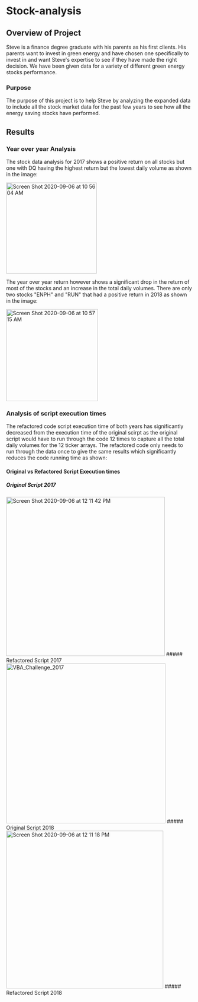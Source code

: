 # Stock-analysis
## Overview of Project
Steve is a finance degree graduate with his parents as his first clients. His parents want to invest in green energy and have chosen one specifically to invest in and want Steve's expertise to see if they have made the right decision. We have been given data for a variety of different green energy stocks performance. 
### Purpose
The purpose of this project is to help Steve by analyzing the expanded data to include all the stock market data for the past few years to see how all the energy saving stocks have performed. 
## Results
### Year over year Analysis
The stock data analysis for 2017 shows a positive return on all stocks but one with DQ having the highest return but the lowest daily volume as shown in the image: 

<img width="245" alt="Screen Shot 2020-09-06 at 10 56 04 AM" src="https://user-images.githubusercontent.com/69806770/92329866-644faf00-f038-11ea-9f3d-a100db82fe02.png"> 

The year over year return however shows a significant drop in the return of most of the stocks and an increase in the total daily volumes. There are only two stocks "ENPH" and "RUN" that had a positive return in 2018 as shown in the image:

<img width="248" alt="Screen Shot 2020-09-06 at 10 57 15 AM" src="https://user-images.githubusercontent.com/69806770/92329947-0e2f3b80-f039-11ea-8be5-ee577dadc6c4.png">

### Analysis of script execution times
The refactored code script execution time of both years has significantly decreased from the execution time of the original scirpt as the original script would have to run through the code 12 times to capture all the total daily volumes for the 12 ticker arrays. The refactored code only needs to run through the data once to give the same results which significantly reduces the code running time as shown:
#### Original vs Refactored Script Execution times
##### Original Script 2017
<img width="429" alt="Screen Shot 2020-09-06 at 12 11 42 PM" src="https://user-images.githubusercontent.com/69806770/92330325-fe652680-f03b-11ea-97dd-175e8f839230.png">
##### Refactored Script 2017
<img width="431" alt="VBA_Challenge_2017" src="https://user-images.githubusercontent.com/69806770/92330350-22286c80-f03c-11ea-9276-b156b157431c.png">
##### Original Script 2018
<img width="425" alt="Screen Shot 2020-09-06 at 12 11 18 PM" src="https://user-images.githubusercontent.com/69806770/92330393-93681f80-f03c-11ea-938f-8d6d9b666b24.png">
##### Refactored Script 2018

